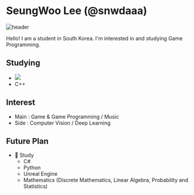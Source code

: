 # SeungWoo Lee (@snwdaaa)

![header](https://capsule-render.vercel.app/api?type=soft&color=auto&height=150&section=header&text=🤓&fontSize=70&animation=none)

Hello! I am a student in South Korea. I'm interested in and studying Game Programming.

## Studying
- <img src="https://img.shields.io/badge/C-3766AB?style=flat-square&logo=C&logoColor=white"/>
- C++

## Interest
- Main : Game & Game Programming / Music
- Side : Computer Vision / Deep Learning

## Future Plan
- 💪 Study
    - C#
    - Python
    - Unreal Engine
    - Mathematics (Discrete Mathematics, Linear Algebra, Probability and Statistics)